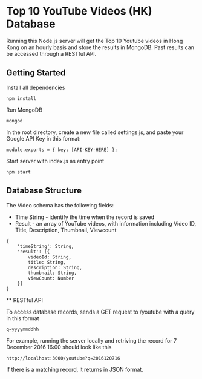 # Top 10 YouTube Videos (HK) Database

Running this Node.js server will get the Top 10 Youtube videos in Hong Kong on an hourly basis and store the results in MongoDB. Past results can be accessed through a RESTful API.

## Getting Started

Install all dependencies

```
npm install
```
Run MongoDB

```
mongod
```
In the root directory, create a new file called settings.js, and paste your Google API Key in this format:

```
module.exports = { key: [API-KEY-HERE] };
```
Start server with index.js as entry point

```
npm start
```

## Database Structure

The Video schema has the following fields:

* Time String - identify the time when the record is saved
* Result - an array of YouTube videos, with information including Video ID, Title, Description, Thumbnail, Viewcount

```
{
	'timeString': String,
	'result': [{
		videoId: String,
		title: String,
		description: String,
		thumbnail: String,
		viewCount: Number
	}]
}
```

** RESTful API

To access database records, sends a GET request to /youtube with a query in this format

```
q=yyyymmddhh
```
For example, running the server locally and retriving the record for 7 December 2016 16:00 should look like this

```
http://localhost:3000/youtube?q=2016120716
```
If there is a matching record, it returns in JSON format.